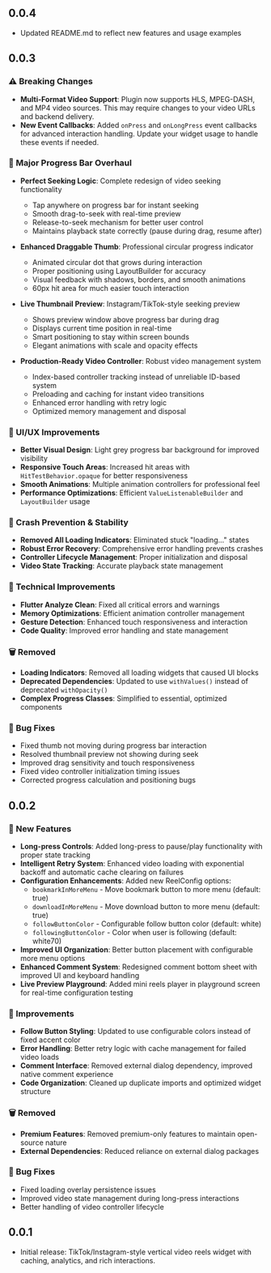 ## 0.0.4

* Updated README.md to reflect new features and usage examples

## 0.0.3

### ⚠️ Breaking Changes
* **Multi-Format Video Support**: Plugin now supports HLS, MPEG-DASH, and MP4 video sources. This may require changes to your video URLs and backend delivery.
* **New Event Callbacks**: Added `onPress` and `onLongPress` event callbacks for advanced interaction handling. Update your widget usage to handle these events if needed.


### 🎯 Major Progress Bar Overhaul
* **Perfect Seeking Logic**: Complete redesign of video seeking functionality
  - Tap anywhere on progress bar for instant seeking
  - Smooth drag-to-seek with real-time preview
  - Release-to-seek mechanism for better user control
  - Maintains playback state correctly (pause during drag, resume after)

* **Enhanced Draggable Thumb**: Professional circular progress indicator
  - Animated circular dot that grows during interaction
  - Proper positioning using LayoutBuilder for accuracy
  - Visual feedback with shadows, borders, and smooth animations
  - 60px hit area for much easier touch interaction

* **Live Thumbnail Preview**: Instagram/TikTok-style seeking preview
  - Shows preview window above progress bar during drag
  - Displays current time position in real-time
  - Smart positioning to stay within screen bounds
  - Elegant animations with scale and opacity effects

* **Production-Ready Video Controller**: Robust video management system
  - Index-based controller tracking instead of unreliable ID-based system
  - Preloading and caching for instant video transitions
  - Enhanced error handling with retry logic
  - Optimized memory management and disposal

### 🎨 UI/UX Improvements
* **Better Visual Design**: Light grey progress bar background for improved visibility
* **Responsive Touch Areas**: Increased hit areas with `HitTestBehavior.opaque` for better responsiveness
* **Smooth Animations**: Multiple animation controllers for professional feel
* **Performance Optimizations**: Efficient `ValueListenableBuilder` and `LayoutBuilder` usage

### 🚀 Crash Prevention & Stability
* **Removed All Loading Indicators**: Eliminated stuck "loading..." states
* **Robust Error Recovery**: Comprehensive error handling prevents crashes
* **Controller Lifecycle Management**: Proper initialization and disposal
* **Video State Tracking**: Accurate playback state management

### 🔧 Technical Improvements
* **Flutter Analyze Clean**: Fixed all critical errors and warnings
* **Memory Optimizations**: Efficient animation controller management
* **Gesture Detection**: Enhanced touch responsiveness and interaction
* **Code Quality**: Improved error handling and state management

### 🗑️ Removed
* **Loading Indicators**: Removed all loading widgets that caused UI blocks
* **Deprecated Dependencies**: Updated to use `withValues()` instead of deprecated `withOpacity()`
* **Complex Progress Classes**: Simplified to essential, optimized components

### 🐛 Bug Fixes
* Fixed thumb not moving during progress bar interaction
* Resolved thumbnail preview not showing during seek
* Improved drag sensitivity and touch responsiveness
* Fixed video controller initialization timing issues
* Corrected progress calculation and positioning bugs

## 0.0.2

### 🚀 New Features
* **Long-press Controls**: Added long-press to pause/play functionality with proper state tracking
* **Intelligent Retry System**: Enhanced video loading with exponential backoff and automatic cache clearing on failures
* **Configuration Enhancements**: Added new ReelConfig options:
  - `bookmarkInMoreMenu` - Move bookmark button to more menu (default: true)
  - `downloadInMoreMenu` - Move download button to more menu (default: true) 
  - `followButtonColor` - Configurable follow button color (default: white)
  - `followingButtonColor` - Color when user is following (default: white70)
* **Improved UI Organization**: Better button placement with configurable more menu options
* **Enhanced Comment System**: Redesigned comment bottom sheet with improved UI and keyboard handling
* **Live Preview Playground**: Added mini reels player in playground screen for real-time configuration testing

### 🔧 Improvements
* **Follow Button Styling**: Updated to use configurable colors instead of fixed accent color
* **Error Handling**: Better retry logic with cache management for failed video loads
* **Comment Interface**: Removed external dialog dependency, improved native comment experience
* **Code Organization**: Cleaned up duplicate imports and optimized widget structure

### 🗑️ Removed
* **Premium Features**: Removed premium-only features to maintain open-source nature
* **External Dependencies**: Reduced reliance on external dialog packages

### 🐛 Bug Fixes
* Fixed loading overlay persistence issues
* Improved video state management during long-press interactions
* Better handling of video controller lifecycle

## 0.0.1

* Initial release: TikTok/Instagram-style vertical video reels widget with caching, analytics, and rich interactions.
